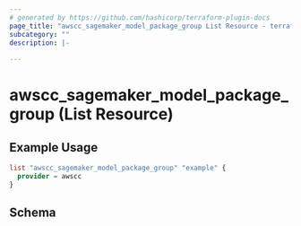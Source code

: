 ```yaml
---
# generated by https://github.com/hashicorp/terraform-plugin-docs
page_title: "awscc_sagemaker_model_package_group List Resource - terraform-provider-awscc"
subcategory: ""
description: |-
  
---
```


# awscc_sagemaker_model_package_group (List Resource)



## Example Usage

```terraform
list "awscc_sagemaker_model_package_group" "example" {
  provider = awscc
}
```

<!-- schema generated by tfplugindocs -->
## Schema
